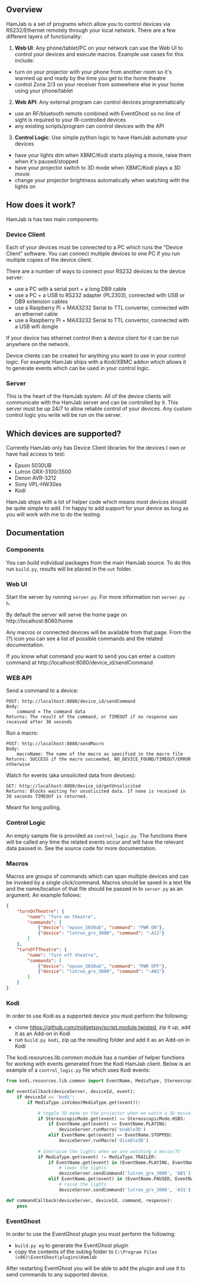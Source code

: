 ## Overview

HamJab is a set of programs which allow you to control devices via RS232/Ethernet remotely through your local network. There are a few different layers of functionality:

1) **Web UI**: Any phone/tablet/PC on your network can use the Web UI to control your devices and execute macros. Example use cases for this include:

- turn on your projector with your phone from another room so it's warmed up and ready by the time you get to the home theatre
- control Zone 2/3 on your receiver from somewhere else in your home using your phone/tablet

2) **Web API**: Any external program can control devices programmatically

- use an RF/bluetooth remote combined with EventGhost so no line of sight is required to your IR-controlled devices
- any existing scripts/program can control devices with the API

3) **Control Logic**: Use simple python logic to have HamJab automate your devices

- have your lights dim when XBMC/Kodi starts playing a movie, raise them when it's paused/stopped
- have your projector switch to 3D mode when XBMC/Kodi plays a 3D movie
- change your projector brightness automatically when watching with the lights on

## How does it work?

HamJab is has two main components:

### Device Client

Each of your devices must be connected to a PC which runs the "Device Client" software. You can connect multiple devices to one PC if you run multiple copies of the device client.

There are a number of ways to connect your RS232 devices to the device server:

- use a PC with a serial port + a long DB9 cable
- use a PC + a USB to RS232 adapter (PL2303), connected with USB or DB9 extension cables
- use a Raspberry Pi + MAX3232 Serial to TTL converter, connected with an ethernet cable
- use a Raspberry Pi + MAX3232 Serial to TTL convertor, connected with a USB wifi dongle

If your device has ethernet control then a device client for it can be run anywhere on the network.

Device clients can be created for anything you want to use in your control logic. For example HamJab ships with a Kodi/XBMC addon which allows it to generate events which can be used in your control logic.

### Server

This is the heart of the HamJab system. All of the device clients will communicate with the HamJab server and can be controlled by it. This server must be up 24/7 to allow reliable control of your devices. Any custom control logic you write will be run on the server.


## Which devices are supported?

Currently HamJab only has Device Client libraries for the devices I own or have had access to test:

- Epson 5030UB
- Lutron GRX-3100/3500
- Denon AVR-3212
- Sony VPL-HW30es
- Kodi

HamJab ships with a lot of helper code which means most devices should be quite simple to add. I'm happy to add support for your device as long as you will work with me to do the testing.

## Documentation

### Components

You can build individual packages from the main HamJab source. To do this run ```build.py```, results will be placed in the ```out``` folder.

### Web UI

Start the server by running ```server.py```. For more information run ```server.py -h```.

By default the server will serve the home page on http://localhost:8080/home

Any macros or connected devices will be available from that page. From the (?) icon you can see a list of possible commands and the related documentation.

If you know what command you want to send you can enter a custom command at http://localhost:8080/device_id/sendCommand 

### WEB API

Send a command to a device:
```
POST: http://localhost:8080/device_id/sendCommand
Body:
    command = The command data
Returns: The result of the command, or TIMEOUT if no response was received after 30 seconds
```

Run a macro:
```
POST: http://localhost:8080/sendMacro
Body:
    macroName: The name of the macro as specified in the macro file
Returns: SUCCESS if the macro succeeded, NO_DEVICE_FOUND/TIMEOUT/ERROR otherwise
```

Watch for events (aka unsolicited data from devices):
```
GET: http://localhost:8080/device_id/getUnsolicited
Returns: Blocks waiting for unsolicited data. If none is received in 30 seconds TIMEOUT is returned.
```
Meant for long polling.

### Control Logic

An empty sample file is provided as ```control_logic.py```. The functions there will be called any time the related events occur and will have the relevant data passed in. See the source code for more documentation.

### Macros

Macros are groups of commands which can span multiple devices and can be invoked by a single click/command. Macros should be saved in a text file and the name/location of that file should be passed in to ```server.py``` as an argument. An example follows:

```JSON
{
    "turnOnTheatre": {
        "name": "Turn on theatre",
        "commands": [
            {"device": "epson_5030ub", "command": "PWR ON"},
            {"device": "lutron_grx_3000", "command": ":A11"}
        ]
    },
    "turnOffTheatre": {
        "name": "Turn off theatre",
        "commands": [
            {"device": "epson_5030ub", "command": "PWR OFF"},
            {"device": "lutron_grx_3000", "command": ":A01"}
        ]
    }
}
```

### Kodi

In order to use Kodi as a supported device you must perform the following:

- clone https://github.com/midgetspy/script.module.twisted, zip it up, add it as an Add-on in Kodi
- run ```build.py kodi```, zip up the resulting folder and add it as an Add-on in Kodi

The kodi.resources.lib.common module has a number of helper functions for working with events generated from the Kodi HamJab client. Below is an example of a ```control_logic.py``` file which uses Kodi events:

```python
from kodi.resources.lib.common import EventName, MediaType, StereoscopicMode

def eventCallback(deviceServer, deviceId, event):
    if deviceId == 'kodi':
        if MediaType.isVideo(MediaType.get(event)):

            # toggle 3D mode on the projector when we watch a 3D movie
            if StereoscopicMode.get(event) == StereoscopicMode.HSBS:
                if EventName.get(event) == EventName.PLAYING:
                    deviceServer.runMacro('enable3D')
                elif EventName.get(event) == EventName.STOPPED:
                    deviceServer.runMacro('disable3D')
        
            # dim/raise the lights when we are watching a movie/TV
            if MediaType.get(event) != MediaType.TRAILER:
                if EventName.get(event) in (EventName.PLAYING, EventName.RESUMED):
                    # lower the lights
                    deviceServer.sendCommand('lutron_grx_3000', 'A01')
                elif EventName.get(event) in (EventName.PAUSED, EventName.STOPPED):
                    # raise the lights
                    deviceServer.sendCommand('lutron_grx_3000', 'A31')

def commandCallback(deviceServer, deviceId, command, response):
    pass
```

### EventGhost

In order to use the EventGhost plugin you must perform the following:

- ```build.py eg``` to generate the EventGhost plugin
- copy the contents of the out/eg folder to ```C:\Program Files (x86)\EventGhost\plugins\HamJab```

After restarting EventGhost you will be able to add the plugin and use it to send commands to any supported device.



